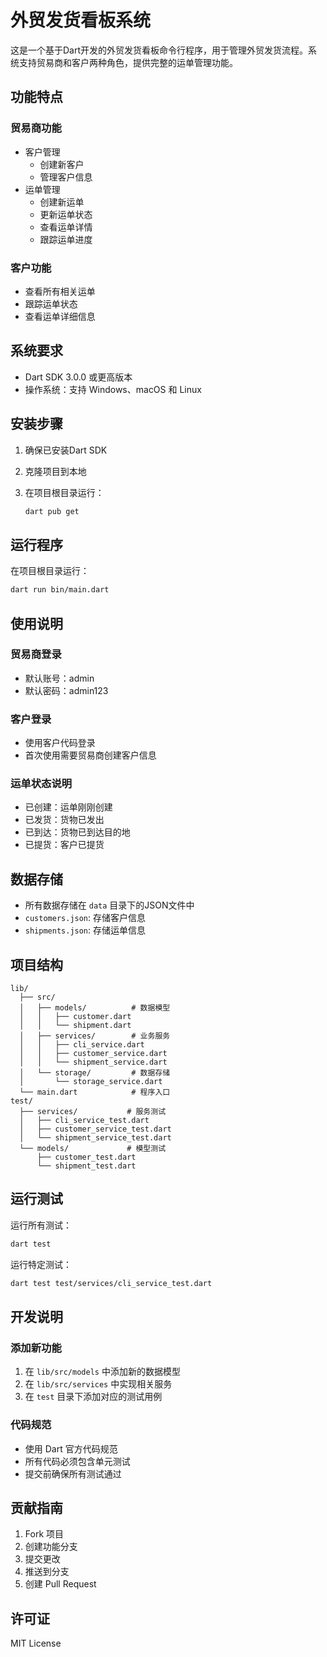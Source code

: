 # 外贸发货看板系统

这是一个基于Dart开发的外贸发货看板命令行程序，用于管理外贸发货流程。系统支持贸易商和客户两种角色，提供完整的运单管理功能。

## 功能特点

### 贸易商功能

- 客户管理
  - 创建新客户
  - 管理客户信息
- 运单管理
  - 创建新运单
  - 更新运单状态
  - 查看运单详情
  - 跟踪运单进度

### 客户功能

- 查看所有相关运单
- 跟踪运单状态
- 查看运单详细信息

## 系统要求

- Dart SDK 3.0.0 或更高版本
- 操作系统：支持 Windows、macOS 和 Linux

## 安装步骤

1. 确保已安装Dart SDK
2. 克隆项目到本地
3. 在项目根目录运行：

   ```bash
   dart pub get
   ```

## 运行程序

在项目根目录运行：

```bash
dart run bin/main.dart
```

## 使用说明

### 贸易商登录

- 默认账号：admin
- 默认密码：admin123

### 客户登录

- 使用客户代码登录
- 首次使用需要贸易商创建客户信息

### 运单状态说明

- 已创建：运单刚刚创建
- 已发货：货物已发出
- 已到达：货物已到达目的地
- 已提货：客户已提货

## 数据存储

- 所有数据存储在 `data` 目录下的JSON文件中
- `customers.json`: 存储客户信息
- `shipments.json`: 存储运单信息

## 项目结构

```shell
lib/
  ├── src/
  │   ├── models/          # 数据模型
  │   │   ├── customer.dart
  │   │   └── shipment.dart
  │   ├── services/        # 业务服务
  │   │   ├── cli_service.dart
  │   │   ├── customer_service.dart
  │   │   └── shipment_service.dart
  │   └── storage/         # 数据存储
  │       └── storage_service.dart
  └── main.dart            # 程序入口
test/
  ├── services/           # 服务测试
  │   ├── cli_service_test.dart
  │   ├── customer_service_test.dart
  │   └── shipment_service_test.dart
  └── models/             # 模型测试
      ├── customer_test.dart
      └── shipment_test.dart
```

## 运行测试

运行所有测试：

```bash
dart test
```

运行特定测试：

```bash
dart test test/services/cli_service_test.dart
```

## 开发说明

### 添加新功能

1. 在 `lib/src/models` 中添加新的数据模型
2. 在 `lib/src/services` 中实现相关服务
3. 在 `test` 目录下添加对应的测试用例

### 代码规范

- 使用 Dart 官方代码规范
- 所有代码必须包含单元测试
- 提交前确保所有测试通过

## 贡献指南

1. Fork 项目
2. 创建功能分支
3. 提交更改
4. 推送到分支
5. 创建 Pull Request

## 许可证

MIT License
